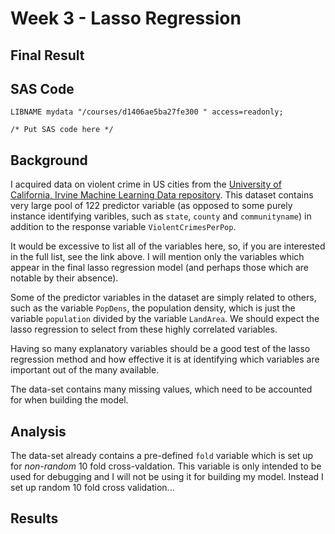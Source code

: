 # Week 3 - Lasso Regression

## Final Result

## SAS Code
```sas
LIBNAME mydata "/courses/d1406ae5ba27fe300 " access=readonly;

/* Put SAS code here */

```

## Background
I acquired data on violent crime in US cities from the [University of California, Irvine Machine Learning Data repository](https://archive.ics.uci.edu/ml/datasets/Communities+and+Crime).  This dataset contains very large pool of 122 predictor variable (as opposed to some purely instance identifying varibles, such as `state`, `county` and `communityname`) in addition to the response variable `ViolentCrimesPerPop`.

It would be excessive to list all of the variables here, so, if you are interested in the full list, see the link above.  I will mention only the variables which appear in the final lasso regression model (and perhaps those which are notable by their absence).

Some of the predictor variables in the dataset are simply related to others, such as the variable `PopDens`, the population density, which is just the variable `population` divided by the variable `LandArea`.  We should expect the lasso regression to select from these highly correlated variables.

Having so many explanatory variables should be a good test of the lasso regression method and how effective it is at identifying which variables are important out of the many available.

The data-set contains many missing values, which need to be accounted for when building the model.

## Analysis

The data-set already contains a pre-defined `fold` variable which is set up for *non-random* 10 fold cross-valdation.  This variable is only intended to be used for debugging and I will not be using it for building my model.  Instead I set up random 10 fold cross validation...



## Results
